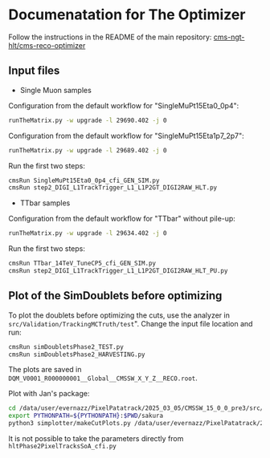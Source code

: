 # Documenatation for The Optimizer

Follow the instructions in the README of the main repository: [cms-ngt-hlt/cms-reco-optimizer](https://github.com/cms-ngt-hlt/cms-reco-optimizer/tree/PixelPatatrackDev?tab=readme-ov-file#installation)

## Input files

- Single Muon samples

Configuration from the default workflow for "SingleMuPt15Eta0_0p4":
```bash
runTheMatrix.py -w upgrade -l 29690.402 -j 0
```

Configuration from the default workflow for "SingleMuPt15Eta1p7_2p7":
```bash
runTheMatrix.py -w upgrade -l 29689.402 -j 0
```

Run the first two steps:
```bash
cmsRun SingleMuPt15Eta0_0p4_cfi_GEN_SIM.py
cmsRun step2_DIGI_L1TrackTrigger_L1_L1P2GT_DIGI2RAW_HLT.py
```

- TTbar samples

Configuration from the default workflow for "TTbar" without pile-up:
```bash
runTheMatrix.py -w upgrade -l 29634.402 -j 0
```

Run the first two steps:
```bash
cmsRun TTbar_14TeV_TuneCP5_cfi_GEN_SIM.py
cmsRun step2_DIGI_L1TrackTrigger_L1_L1P2GT_DIGI2RAW_HLT_PU.py
```

## Plot of the SimDoublets before optimizing

To plot the doublets before optimizing the cuts, use the analyzer in `src/Validation/TrackingMCTruth/test`".
Change the input file location and run:
```bash
cmsRun simDoubletsPhase2_TEST.py
cmsRun simDoubletsPhase2_HARVESTING.py
```

The plots are saved in `DQM_V0001_R000000001__Global__CMSSW_X_Y_Z__RECO.root`.

Plot with Jan's package:
```bash
cd /data/user/evernazz/PixelPatatrack/2025_03_05/CMSSW_15_0_0_pre3/src/sakura
export PYTHONPATH=${PYTHONPATH}:$PWD/sakura
python3 simplotter/makeCutPlots.py /data/user/evernazz/PixelPatatrack/2025_03_05/CMSSW_15_0_0_pre3/src/Validation/TrackingMCTruth/test/DQM_V0001_R000000001__Global__CMSSW_X_Y_Z__RECO.root /data/user/evernazz/PixelPatatrack/2025_03_05/CMSSW_15_0_0_pre3/src/Validation/TrackingMCTruth/test/simDoubletsPhase2_TEST.py -d TTbar_14Tev -n -1 -a simDoubletsAnalyzerPhase2
```

It is not possible to take the parameters directly from `hltPhase2PixelTracksSoA_cfi.py`